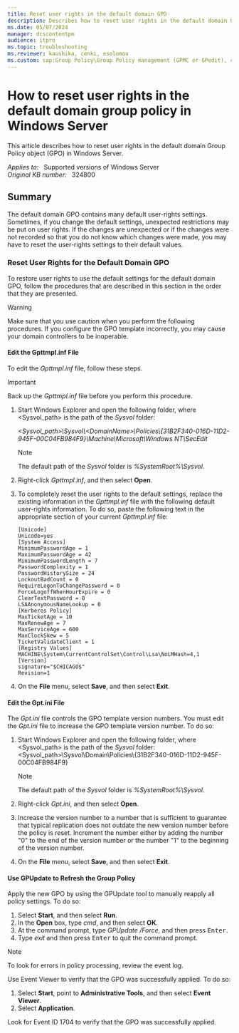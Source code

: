```yaml
---
title: Reset user rights in the default domain GPO
description: Describes how to reset user rights in the default domain Group Policy object (GPO) in Windows Server.
ms.date: 05/07/2024
manager: dcscontentpm
audience: itpro
ms.topic: troubleshooting
ms.reviewer: kaushika, cenki, esolomou
ms.custom: sap:Group Policy\Group Policy management (GPMC or GPedit), csstroubleshoot
---
```

# How to reset user rights in the default domain group policy in Windows Server

This article describes how to reset user rights in the default domain Group Policy object (GPO) in Windows Server.

_Applies to:_ &nbsp; Supported versions of Windows Server  
_Original KB number:_ &nbsp; 324800

## Summary

The default domain GPO contains many default user-rights settings. Sometimes, if you change the default settings, unexpected restrictions may be put on user rights. If the changes are unexpected or if the changes were not recorded so that you do not know which changes were made, you may have to reset the user-rights settings to their default values.

### Reset User Rights for the Default Domain GPO

To restore user rights to use the default settings for the default domain GPO, follow the procedures that are described in this section in the order that they are presented.

> [!WARNING]
> Make sure that you use caution when you perform the following procedures. If you configure the GPO template incorrectly, you may cause your domain controllers to be inoperable.

#### Edit the Gpttmpl.inf File

To edit the *Gpttmpl.inf* file, follow these steps.

> [!IMPORTANT]
> Back up the *Gpttmpl.inf* file before you perform this procedure.

1. Start Windows Explorer and open the following folder, where \<Sysvol_path\> is the path of the *Sysvol* folder:
  
    *\<Sysvol_path\>\\Sysvol\\\<DomainName\>\\Policies\\{31B2F340-016D-11D2-945F-00C04FB984F9}\\Machine\Microsoft\\Windows NT\\SecEdit*

    > [!NOTE]
    > The default path of the *Sysvol* folder is *%SystemRoot%\\Sysvol*.
2. Right-click *Gpttmpl.inf*, and then select **Open**.
3. To completely reset the user rights to the default settings, replace the existing information in the *Gpttmpl.inf* file with the following default user-rights information. To do so, paste the following text in the appropriate section of your current *Gpttmpl.inf* file:

    ```inf
    [Unicode]
    Unicode=yes  
    [System Access]  
    MinimumPasswordAge = 1  
    MaximumPasswordAge = 42  
    MinimumPasswordLength = 7  
    PasswordComplexity = 1  
    PasswordHistorySize = 24  
    LockoutBadCount = 0  
    RequireLogonToChangePassword = 0  
    ForceLogoffWhenHourExpire = 0  
    ClearTextPassword = 0
    LSAAnonymousNameLookup = 0  
    [Kerberos Policy]  
    MaxTicketAge = 10  
    MaxRenewAge = 7  
    MaxServiceAge = 600  
    MaxClockSkew = 5  
    TicketValidateClient = 1
    [Registry Values]
    MACHINE\System\CurrentControlSet\Control\Lsa\NoLMHash=4,1  
    [Version]  
    signature="$CHICAGO$"  
    Revision=1
    ```

4. On the **File** menu, select **Save**, and then select **Exit**.

#### Edit the Gpt.ini File

The *Gpt.ini* file controls the GPO template version numbers. You must edit the *Gpt.ini* file to increase the GPO template version number. To do so:

1. Start Windows Explorer and open the following folder, where \<Sysvol_path\> is the path of the *Sysvol* folder:
    \<Sysvol_path\>\\Sysvol\\Domain\\Policies\\{31B2F340-016D-11D2-945F-00C04FB984F9}

    > [!NOTE]
    > The default path of the *Sysvol* folder is *%SystemRoot%\\Sysvol*.

2. Right-click *Gpt.ini*, and then select **Open**.
3. Increase the version number to a number that is sufficient to guarantee that typical replication does not outdate the new version number before the policy is reset. Increment the number either by adding the number "0" to the end of the version number or the number "1" to the beginning of the version number.
4. On the **File** menu, select **Save**, and then select **Exit**.

#### Use GPUpdate to Refresh the Group Policy

Apply the new GPO by using the GPUpdate tool to manually reapply all policy settings. To do so:

1. Select **Start**, and then select **Run**.
2. In the **Open** box, type *cmd*, and then select **OK**.
3. At the command prompt, type *GPUpdate /Force*, and then press <kbd>Enter</kbd>.
4. Type *exit* and then press <kbd>Enter</kbd> to quit the command prompt.

> [!NOTE]
> To look for errors in policy processing, review the event log.

Use Event Viewer to verify that the GPO was successfully applied. To do so:

1. Select **Start**, point to **Administrative Tools**, and then select **Event Viewer**.
2. Select **Application**.

Look for Event ID 1704 to verify that the GPO was successfully applied.
